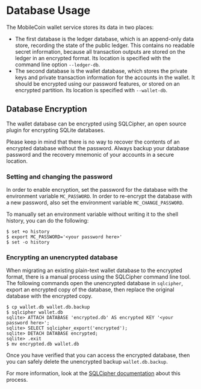 # Database Usage

The MobileCoin wallet service stores its data in two places:
- The first database is the ledger database, which is an append-only data store, recording the state of the public ledger. This contains no readable secret information, because all transaction outputs are stored on the ledger in an encrypted format. Its location is specified with the command line option `--ledger-db`.
- The second database is the wallet database, which stores the private keys and private transaction information for the accounts in the wallet. It should be encrypted using our password features, or stored on an encrypted partition. Its location is specified with `--wallet-db`.

## Database Encryption
The wallet database can be encrypted using SQLCipher, an open source plugin for encrypting SQLite databases.

Please keep in mind that there is no way to recover the contents of an encrypted database without the password. Always backup your database password and the recovery mnemonic of your accounts in a secure location.

### Setting and changing the password
In order to enable encryption, set the password for the database with the environment variable `MC_PASSWORD`. In order to re-encrypt the database with a new password, also set the environment variable `MC_CHANGE_PASSWORD`.

To manually set an environment variable without writing it to the shell history, you can do the following:

    $ set +o history
    $ export MC_PASSWORD='<your password here>'
    $ set -o history

### Encrypting an unencrypted database
When migrating an existing plain-text wallet database to the encrypted format, there is a manual process using the SQLCipher command line tool. The following commands open the unencrypted database in `sqlcipher`, export an encrypted copy of the database, then replace the original database with the encrypted copy.

    $ cp wallet.db wallet.db.backup
    $ sqlcipher wallet.db
    sqlite> ATTACH DATABASE 'encrypted.db' AS encrypted KEY '<your password here>';
    sqlite> SELECT sqlcipher_export('encrypted');
    sqlite> DETACH DATABASE encrypted;
    sqlite> .exit
    $ mv encrypted.db wallet.db

Once you have verified that you can access the encrypted database, then you can safely delete the unencrypted backup `wallet.db.backup`.

For more information, look at the [SQLCipher documentation](https://www.zetetic.net/sqlcipher/sqlcipher-api/#sqlcipher_export) about this process.
